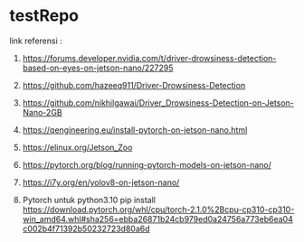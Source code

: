 # testRepo
link referensi :
1. https://forums.developer.nvidia.com/t/driver-drowsiness-detection-based-on-eyes-on-jetson-nano/227295
2. https://github.com/hazeeq911/Driver-Drowsiness-Detection
3. https://github.com/nikhilgawai/Driver_Drowsiness-Detection-on-Jetson-Nano-2GB


1. https://qengineering.eu/install-pytorch-on-jetson-nano.html
2. https://elinux.org/Jetson_Zoo
3. https://pytorch.org/blog/running-pytorch-models-on-jetson-nano/
4. https://i7y.org/en/yolov8-on-jetson-nano/

5. Pytorch untuk python3.10
   pip install https://download.pytorch.org/whl/cpu/torch-2.1.0%2Bcpu-cp310-cp310-win_amd64.whl#sha256=ebba26871b24cb979ed0a24756a773eb6ea04c002b4f71392b50232723d80a6d
